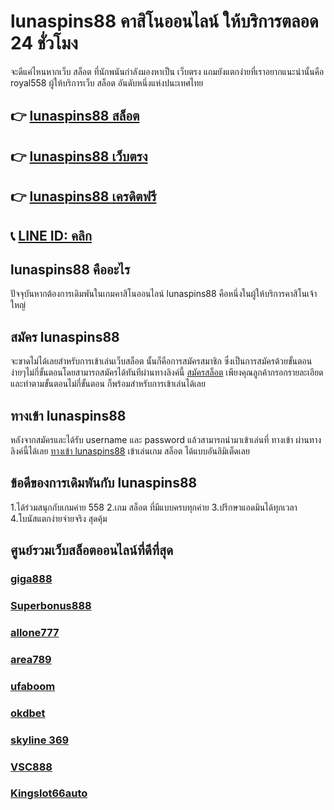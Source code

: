 # lunaspins88 คาสิโนออนไลน์ ให้บริการตลอด 24 ชั่วโมง
จะดีแค่ไหนหากเว็บ สล็อต ที่นักพนันกำลังมองหาเป็น เว็บตรง แถมยังแตกง่ายที่เราอยากแนะนำนั้นคือ royal558 ผู้ให้บริการเว็บ สล็อต อันดับหนึ่งแห่งปนะเทศไทย 

## 👉 [lunaspins88 สล็อต](https://www.lucy911.com/lunaspins88/)
## 👉 [lunaspins88 เว็บตรง](https://www.lucy911.com/lunaspins88/)
## 👉 [lunaspins88 เครดิตฟรี](https://www.lucy911.com/lunaspins88/)
## 📞 [LINE ID: คลิก](https://line.me/R/ti/p/%40wkm0152d)

## lunaspins88 คืออะไร

ปัจจุบันหากต้องการเดิมพันในเกมคาสิโนออนไลน์ lunaspins88 คือหนึ่งในผู้ให้บริการคาสิโนเจ้าใหญ่

## สมัคร lunaspins88

จะขาดไม่ได้เลยสำหรับการเข้าเล่นเว็บสล็อต นั้นก็คือการสมัครสมาชิก ซึ่งเป็นการสมัครด้วยขั้นตอนง่ายๆไม่กี่ขั้นตอนโดยสามารถสมัครได้ทันทีผ่านทางลิงค์นี้
[สมัครสล็อต](https://www.lucy911.com/%e0%b8%aa%e0%b8%a1%e0%b8%b1%e0%b8%84%e0%b8%a3%e0%b8%aa%e0%b8%a5%e0%b9%87%e0%b8%ad%e0%b8%95/) 
เพียงคุณลูกค้ากรอกรายละเอียดและทำตามขั้นตอนไม่กี่ขั้นตอน ก็พร้อมสำหรับการเข้าเล่นได้เลย


## ทางเข้า lunaspins88

หลังจากสมัครและได้รับ username และ password แล้วสามารถนำมาเข้าเล่นที่ ทางเข้า ผ่านทางลิงค์นี้ได้เลย
[ทางเข้า lunaspins88](https://www.lucy911.com/%e0%b8%97%e0%b8%b2%e0%b8%87%e0%b9%80%e0%b8%82%e0%b9%89%e0%b8%b2/) เข้าเล่นเกม สล็อต ได้แบบอันลิมิเต็ดเลย


## ข้อดีของการเดิมพันกับ lunaspins88

1.ได้ร่วมสนุกกับเกมค่าย 558
2.เกม สล็อต ที่มีแบบครบทุกค่าย
3.ปรึกษาแอดมินได้ทุกเวลา
4.โบนัสแตกง่ายจ่ายจริง สุดคุ้ม



## ศูนย์รวมเว็บสล็อตออนไลน์ที่ดีที่สุด

### [giga888](https://www.lucy911.com/giga888/)
### [Superbonus888](https://www.lucy911.com/superbonus888/)
### [allone777](https://www.lucy911.com/allone777/)
### [area789](https://www.lucy911.com/area789/)
### [ufaboom](https://www.lucy911.com/ufaboom/)
### [okdbet](https://www.lucy911.com/okdbet/)
### [skyline 369](https://www.lucy911.com/skyline369/)
### [VSC888](https://www.lucy911.com/vsc888/)
### [Kingslot66auto](https://www.lucy911.com/kingslot66auto/)

